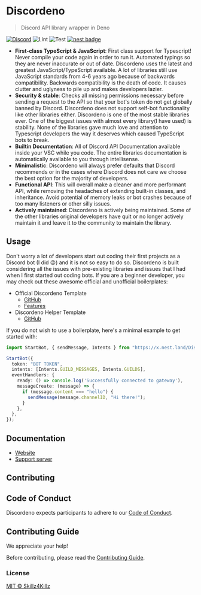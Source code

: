 # Discordeno

> Discord API library wrapper in Deno

[![Discord](https://img.shields.io/discord/223909216866402304?color=7289da&logo=discord&logoColor=dark)](https://discord.gg/J4NqJ72)
![Lint](https://github.com/Skillz4Killz/Discordeno/workflows/Lint/badge.svg)
![Test](https://github.com/Skillz4Killz/Discordeno/workflows/Test/badge.svg)
[![nest badge](https://nest.land/badge.svg)](https://nest.land/package/Discordeno)

- **First-class TypeScript & JavaScript**: First class support for Typescript! Never compile your code again in order to run it. Automated typings so they are never inaccurate or out of date. Discordeno uses the latest and greatest JavaScript/TypeScript available. A lot of libraries still use JavaScript standards from 4-6 years ago because of backwards compatibility. Backwards compatibility is the death of code. It causes clutter and uglyness to pile up and makes developers lazier.
- **Security & stable**: Checks all missing permissions necessary before sending a request to the API so that your bot's token do not get globally banned by Discord. Discordeno does not support self-bot functionality like other libraries either. Discordeno is one of the most stable libraries ever. One of the biggest issues with almost every library(I have used) is stability. None of the libraries gave much love and attention to Typescript developers the way it deserves which caused TypeScript bots to break.
- **Builtin Documentation**: All of Discord API Documentation available inside your VSC while you code. The entire libraries documentation is automatically available to you through intellisense.
- **Minimalistic**: Discordeno will always prefer defaults that Discord recommends or in the cases where Discord does not care we choose the best option for the majority of developers.
- **Functional API**: This will overall make a cleaner and more performant API, while removing the headaches of extending built-in classes, and inheritance. Avoid potential of memory leaks or bot crashes because of too many listeners or other silly issues.
- **Actively maintained**: Discordeno is actively being maintained. Some of the other libraries original developers have quit or no longer actively maintain it and leave it to the community to maintain the library.

## Usage

Don't worry a lot of developers start out coding their first projects as a Discord bot (I did 😉) and it is not so easy to do so. Discordeno is built considering all the issues with pre-existing libraries and issues that I had when I first started out coding bots. 
If you are a beginner developer, you may check out these awesome official and unofficial boilerplates:

- Official Discordeno Template
  - [GitHub](https://github.com/Skillz4Killz/Discordeno-bot-template)
  - [Features](https://github.com/Skillz4Killz/Discordeno-bot-template#features)
- Discordeno Helper Template
  - [GitHub](https://github.com/Suyashtnt/discordeno-helper-template)

If you do not wish to use a boilerplate, here's a minimal example to get started with:

```typescript
import StartBot, { sendMessage, Intents } from "https://x.nest.land/Discordeno@9.4.0/mod.ts";

StartBot({
  token: "BOT TOKEN",
  intents: [Intents.GUILD_MESSAGES, Intents.GUILDS],
  eventHandlers: {
    ready: () => console.log('Successfully connected to gateway'),
    messageCreate: (message) => {
      if (message.content === "hello") {
        sendMessage(message.channelID, "Hi there!");
      }
    },
  },
});
```

## Documentation

- [Website](https://discordeno.mod.land)
- [Support server](https://discord.gg/J4NqJ72)

## Contributing

## Code of Conduct

Discordeno expects participants to adhere to our [Code of Conduct](https://github.com/Skillz4Killz/Discordeno/blob/master/.github/CODE_OF_CONDUCT.md).

## Contributing Guide

We appreciate your help!

Before contributing, please read the [Contributing Guide](https://github.com/Skillz4Killz/Discordeno/blob/master/.github/CONTRIBUTING.md).

### License

[MIT © Skillz4Killz](https://github.com/Skillz4Killz/Discordeno/blob/master/LICENSE)
